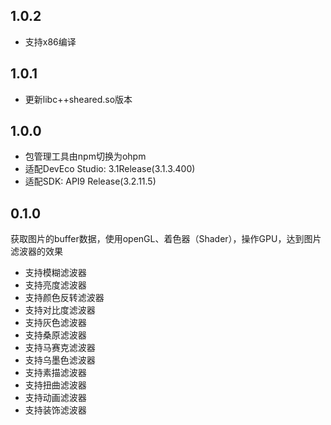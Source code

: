 ## 1.0.2
- 支持x86编译

## 1.0.1
- 更新libc++sheared.so版本

## 1.0.0
- 包管理工具由npm切换为ohpm
- 适配DevEco Studio: 3.1Release(3.1.3.400)
- 适配SDK: API9 Release(3.2.11.5)

## 0.1.0
获取图片的buffer数据，使用openGL、着色器（Shader），操作GPU，达到图片滤波器的效果
- 支持模糊滤波器
- 支持亮度滤波器
- 支持颜色反转滤波器
- 支持对比度滤波器
- 支持灰色滤波器
- 支持桑原滤波器
- 支持马赛克滤波器
- 支持乌墨色滤波器
- 支持素描滤波器
- 支持扭曲滤波器
- 支持动画滤波器
- 支持装饰滤波器


